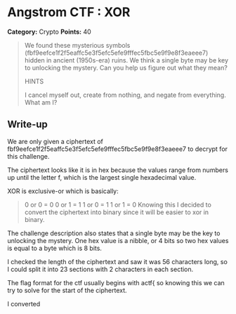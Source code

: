 # Angstrom CTF : XOR

**Category:** Crypto 
**Points:** 40
 

> We found these mysterious symbols (fbf9eefce1f2f5eaffc5e3f5efc5efe9fffec5fbc5e9f9e8f3eaeee7) hidden in ancient (1950s-era) ruins. We think a single byte may be key to unlocking the mystery. Can you help us figure out what they mean?
> 
> 
>  HINTS
> 
> I cancel myself out, create from nothing, and negate from everything. What am I?



## Write-up

We are only given a ciphertext of fbf9eefce1f2f5eaffc5e3f5efc5efe9fffec5fbc5e9f9e8f3eaeee7 to decrypt for this challenge.

The ciphertext looks like it is in hex because the values range from numbers up until the letter f, which is the largest single hexadecimal value.

XOR is exclusive-or which is basically:
>0 or 0 = 0
>0 or 1 = 1
>1 or 0 = 1
>1 or 1 = 0
Knowing this I decided to convert the ciphertext into binary since it will be easier to xor in binary.

The challenge description also states that a single byte may be the key to unlocking the mystery.  One hex value is a nibble, or 4 bits so two hex values is equal to a byte which is 8 bits.

I checked the length of the ciphertext and saw it was 56 characters long, so I could split it into 23 sections with 2 characters in each section.

The flag format for the ctf usually begins with actf{ so knowing this we can try to solve for the start of the ciphertext.

I converted


